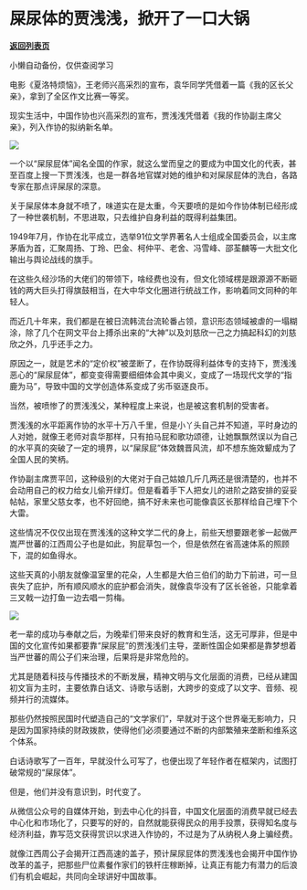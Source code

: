 # 屎尿体的贾浅浅，掀开了一口大锅

[**返回列表页**](/gzh/政事堂2019)

小懒自动备份，仅供查阅学习

电影《夏洛特烦恼》，王老师兴高采烈的宣布，袁华同学凭借着一篇《我的区长父亲》，拿到了全区作文比赛一等奖。

现实生活中，中国作协也兴高采烈的宣布，贾浅浅凭借着《我的作协副主席父亲》，列入作协的拟纳新名单。

![](https://mmbiz.qpic.cn/mmbiz_jpg/rxhS23yu8cMxyVPa61Y5lVNfmF0kaOo2xVzy180yibN5KBmYRXTINE9jhmDk9U81hPicVXDbiaogs6AOG8vNFic9KA/640?wx_fmt=jpeg)

一个以“屎尿屁体”闻名全国的作家，就这么堂而皇之的要成为中国文化的代表，甚至百度上搜一下贾浅浅，也是一群各地官媒对她的维护和对屎尿屁体的洗白，各路专家在那点评屎尿的深意。

关于屎尿体本身就不喷了，味道实在是太重，今天要喷的是如今作协体制已经形成了一种世袭机制，不思进取，只去维护自身利益的既得利益集团。

1949年7月，作协在北平成立，选举91位文学界著名人士组成全国委员会，以主席茅盾为首，汇聚周扬、丁玲、巴金、柯仲平、老舍、冯雪峰、邵荃麟等一大批文化输出与舆论战线的旗手。

在这些久经沙场的大佬们的带领下，啥经费也没有，但文化领域楞是跟源源不断砸钱的两大巨头打得旗鼓相当，在大中华文化圈进行统战工作，影响着同文同种的年轻人。

而近几十年来，我们都是在被日流韩流台流轮番占领，意识形态领域被虐的一塌糊涂，除了几个在网文平台上搏杀出来的“大神”以及刘慈欣一己之力搞起科幻的刘慈欣之外，几乎还手之力。

原因之一，就是艺术的“定价权”被垄断了，在作协既得利益体专的支持下，贾浅浅恶心的“屎尿屁体”，都变变得需要细细体会其中奥义，变成了一场现代文学的“指鹿为马”，导致中国的文学创造体系变成了劣币驱逐良币。

当然，被喷惨了的贾浅浅父，某种程度上来说，也是被这套机制的受害者。

贾浅浅的水平距离作协的水平十万八千里，但是小丫头自己并不知道，平时身边的人对她，就像王老师对袁华那样，只有拍马屁和歌功颂德，让她飘飘然误以为自己的水平真的突破了一定的境界，以“屎尿屁”体效魏晋风流，却不想东施效颦成为了全国人民的笑柄。  

作协副主席贾平凹，这种级别的大佬对于自己姑娘几斤几两还是很清楚的，也并不会动用自己的权力给女儿偷开绿灯。但是看着手下人把女儿的进阶之路安排的妥妥帖帖，家里父慈女孝，也不好回绝，搞不好未来也可能像袁区长那样给自己埋下个大雷。

这些情况不仅仅出现在贾浅浅的这种文学二代的身上，前些天想要跟老爹一起做严嵩严世蕃的江西周公子也是如此，狗屁草包一个，但是依然在省高速体系的照顾下，混的如鱼得水。

这些天真的小朋友就像温室里的花朵，人生都是大伯三伯们的助力下前进，可一旦丧失了庇护，所有顺风顺水的庇护都会消失，就像袁华没有了区长爸爸，只能拿着三叉戟一边打鱼一边去唱一剪梅。

![](https://mmbiz.qpic.cn/mmbiz_jpg/rxhS23yu8cMxyVPa61Y5lVNfmF0kaOo2c29wcibvibGyLhfhF0YGH0CWQ8icqIeNlgFiaFiazGPT0WYmYvvTZmP5OcA/640?wx_fmt=jpeg)

老一辈的成功与奉献之后，为晚辈们带来良好的教育和生活，这无可厚非，但是中国的文化宣传如果都要靠“屎尿屁”的贾浅浅们主导，垄断性国企如果都是靠梦想着当严世蕃的周公子们来治理，后果将是非常危险的。

尤其是随着科技与传播技术的不断发展，精神文明与文化层面的消费，已经从建国初文盲为主时，主要依靠白话文、诗歌与话剧，大跨步的变成了以文字、音频、视频并行的流媒体。

那些仍然按照民国时代塑造自己的“文学家们”，早就对于这个世界毫无影响力，只是因为国家持续的财政拨款，使得他们必须要通过不断的内部繁殖来垄断和维系这个体系。

白话诗歌写了一百年，早就没什么可写了，也便出现了年轻作者在框架内，试图打破常规的“屎尿体”。

但是，他们并没有意识到，时代变了。  

从微信公众号的自媒体开始，到去中心化的抖音，中国文化层面的消费早就已经去中心化和市场化了，只要写的好的，自然就能获得民众的用手投票，获得知名度与经济利益，靠写范文获得赏识以求进入作协的，不过是为了从纳税人身上骗经费。  

就像江西周公子会揭开江西高速的盖子，预计屎尿屁体的贾浅浅也会揭开中国作协改革的盖子，把那些尸位素餐作家们的铁杆庄稼断掉，让真正有能力有潜力的后浪们有机会崛起，共同向全球讲好中国故事。

  

